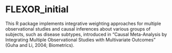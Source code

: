 # FLEXOR_initial
This R package implements integrative weighting approaches for multiple observational studies and causal inferences about various groups of subjects, such as disease subtypes, introduced in “Causal Meta-Analysis by Integrating Multiple Observational Studies with Multivariate Outcomes” (Guha and Li, 2004; Biometrics).
